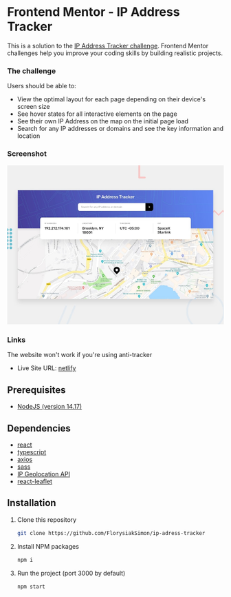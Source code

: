 # Frontend Mentor - IP Address Tracker

This is a solution to the [IP Address Tracker challenge](https://www.frontendmentor.io/challenges/ip-address-tracker-I8-0yYAH0/hub/ip-address-tracker-8CXta-Q_l). Frontend Mentor challenges help you improve your coding skills by building realistic projects.

### The challenge

Users should be able to:

- View the optimal layout for each page depending on their device's screen size
- See hover states for all interactive elements on the page
- See their own IP Address on the map on the initial page load
- Search for any IP addresses or domains and see the key information and location

### Screenshot

![Lien](https://raw.githubusercontent.com/FlorysiakSimon/ip-adress-tracker/main/design/desktop-preview.jpg)

### Links

The website won't work if you're using anti-tracker
- Live Site URL: [netlify](https://ip-tracker-address-sf.netlify.app/)

## Prerequisites

- [NodeJS (version 14.17)](https://nodejs.org/en/)

## Dependencies

- [react](https://reactjs.org/)
- [typescript](https://www.typescriptlang.org/)
- [axios](https://github.com/axios/axios)
- [sass](https://sass-lang.com/)
- [IP Geolocation API](https://geo.ipify.org/)
- [react-leaflet](https://react-leaflet.js.org/)

## Installation

1. Clone this repository
   ```sh
   git clone https://github.com/FlorysiakSimon/ip-adress-tracker
   ```
2. Install NPM packages
   ```sh
   npm i
   ```
3. Run the project (port 3000 by default)
   ```sh
   npm start
   ```

